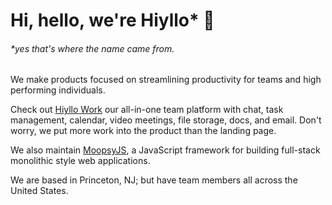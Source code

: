 # Hi, hello, we're Hiyllo* 👋
###### *yes that's where the name came from.

We make products focused on streamlining productivity for teams and high performing individuals.

Check out [Hiyllo Work](https://www.hiyllo.work) our all-in-one team platform with chat, task management, calendar, video meetings, file storage, docs, and email. Don't worry, we put more work into the product than the landing page.

We also maintain [MoopsyJS](https://github.com/moopsyjs), a JavaScript framework for building full-stack monolithic style web applications. 

We are based in Princeton, NJ; but have team members all across the United States.
